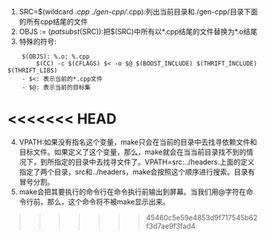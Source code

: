 1. SRC=$(wildcard *.cpp ./gen-cpp/*.cpp):列出当前目录和./gen-cpp/目录下面的所有cpp结尾的文件
2. OBJS := $(patsubst %.cpp,%.o,$(SRC)):把$(SRC)中所有以*.cpp结尾的文件替换为*.o结尾
3. 特殊的符号:
```
    $(OBJS): %.o: %.cpp
        $(CC) -c $(CFLAGS) $< -o $@ $(BOOST_INCLUDE) $(THRIFT_INCLUDE) $(THRIFT_LIBS)
    - $<: 表示当前的*.cpp文件
    - $@: 表示当前的目标集
```
<<<<<<< HEAD
=======
4. VPATH:如果没有指名这个变量，make只会在当前的目录中去找寻依赖文件和目标文件。如果定义了这个变量，那么，make就会在当当前目录找不到的情况下，到所指定的目录中去找寻文件了。VPATH=src:../headers.上面的定义指定了两个目录，src和../headers，make会按照这个顺序进行搜索。目录有冒号分割。
5. make会把其要执行的命令行在命令执行前输出到屏幕。当我们用@字符在命令行前，那么，这个命令将不被make显示出来。

>>>>>>> 45460c5e59e4853d9f717545b62f3d7ae9f3fad4

